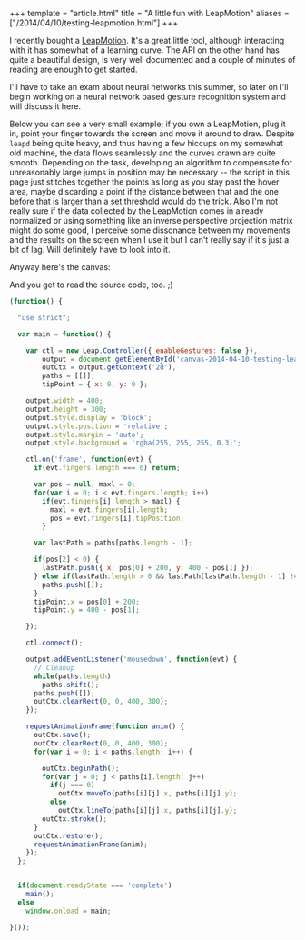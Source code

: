 +++
template = "article.html"
title = "A little fun with LeapMotion"
aliases = ["/2014/04/10/testing-leapmotion.html"]
+++

I recently bought a [LeapMotion](https://www.leapmotion.com/). It's a great little tool, although interacting with it has somewhat of a learning curve. The API on the other hand has quite a beautiful design, is very well documented and a couple of minutes of reading are enough to get started. <!-- more -->

I'll have to take an exam about neural networks this summer, so later on
I'll begin working on a neural network based gesture recognition system and
will discuss it here.

Below you can see a very small example; if you own a LeapMotion, plug
it in, point your finger towards the screen and move it around to draw. 
Despite `leapd` being quite heavy, and thus having a few hiccups on my somewhat
old machine, the data flows seamlessly and the curves drawn are quite smooth.
Depending on the task, developing an algorithm to compensate for unreasonably
large jumps in position may be necessary -- the script in this page
just stitches together the points as long as you stay past the hover area,
maybe discarding a point if the distance between that and the one before that
is larger than a set threshold would do the trick. Also I'm not really sure if
the data collected by the LeapMotion comes in already normalized or using
something like an inverse perspective projection matrix might do some good, I
perceive some dissonance between my movements and the results on the screen
when I use it but I can't really say if it's just a bit of lag. Will definitely
have to look into it.

Anyway here's the canvas:

<canvas id='canvas-2014-04-10-testing-leapmotion' width='400' height='300'></canvas>
<script src="//js.leapmotion.com/leap-0.4.3.js"></script>
<script type='text/javascript' src='/data/2014-04-10/testing-leapmotion.js'></script>

And you get to read the source code, too. ;)

```js
(function() {

  "use strict";

  var main = function() {

    var ctl = new Leap.Controller({ enableGestures: false }),
        output = document.getElementById('canvas-2014-04-10-testing-leapmotion'),
        outCtx = output.getContext('2d'),
        paths = [[]],
        tipPoint = { x: 0, y: 0 };

    output.width = 400;
    output.height = 300;
    output.style.display = 'block';
    output.style.position = 'relative';
    output.style.margin = 'auto';
    output.style.background = 'rgba(255, 255, 255, 0.3)';

    ctl.on('frame', function(evt) {
      if(evt.fingers.length === 0) return;

      var pos = null, maxl = 0;
      for(var i = 0; i < evt.fingers.length; i++)
        if(evt.fingers[i].length > maxl) {
          maxl = evt.fingers[i].length;
          pos = evt.fingers[i].tipPosition;
        }

      var lastPath = paths[paths.length - 1];

      if(pos[2] < 0) {
        lastPath.push({ x: pos[0] + 200, y: 400 - pos[1] });
      } else if(lastPath.length > 0 && lastPath[lastPath.length - 1] !== null){
        paths.push([]);
      }
      tipPoint.x = pos[0] + 200;
      tipPoint.y = 400 - pos[1];

    });

    ctl.connect();

    output.addEventListener('mousedown', function(evt) {
      // Cleanup
      while(paths.length)
        paths.shift();
      paths.push([]);
      outCtx.clearRect(0, 0, 400, 300);
    });

    requestAnimationFrame(function anim() {
      outCtx.save();
      outCtx.clearRect(0, 0, 400, 300);
      for(var i = 0; i < paths.length; i++) {

        outCtx.beginPath();
        for(var j = 0; j < paths[i].length; j++)
          if(j === 0)
            outCtx.moveTo(paths[i][j].x, paths[i][j].y);
          else
            outCtx.lineTo(paths[i][j].x, paths[i][j].y);
        outCtx.stroke();
      }
      outCtx.restore();
      requestAnimationFrame(anim);
    });
  };


  if(document.readyState === 'complete')
    main();
  else
    window.onload = main;

}());
```